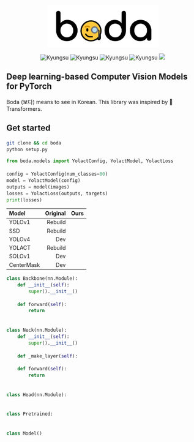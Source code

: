 <p align="center">
  <img height=110em src="boda.png">
</p>
<p align="center">
  <img alt="Kyungsu" src="https://img.shields.io/badge/Created%20by-Kyungsu-orange.svg?style=flat&colorA=gray&colorB=blue" />
  <img alt="Kyungsu" src="https://img.shields.io/badge/Version%20-0.0.1b-orange.svg?style=flat&colorA=E1523D&colorB=blue" />
  <!-- <img alt="SCIE" src="https://img.shields.io/badge/SCIE%20-orange.svg" /> -->
  <!-- <img alt="KCI" src="https://img.shields.io/badge/KCI%20-yellow.svg" /> -->
  <!-- <img alt="PythonVersion" src="https://camo.githubusercontent.com/08d69975ce61c30b175f504182ae3a335c6284cbadc26acd9b79e29db442ddea/68747470733a2f2f696d672e736869656c64732e696f2f62616467652f707974686f6e2d332e36253230253743253230332e37253230253743253230332e382d626c7565" data-canonical-src="https://img.shields.io/badge/python-3.7%20%7C%203.8%20%7C%203.9-blue" style="max-width:100%;" /> -->
  <img alt="Kyungsu" src="https://img.shields.io/badge/Python%20-3.6%20%7C%203.7%20%7C%203.8-orange.svg?style=flat&colorA=gray&colorB=blue" style="max-width:100%;" />
  <img alt="Kyungsu" src="https://img.shields.io/badge/PyTorch%20-1.6%20%7C%201.7-orange.svg?style=flat&colorA=E1523D&colorB=blue" />
  <img src="https://badgen.net/badge/icon/terminal?icon=terminal&label" />
</p>

## Deep learning-based Computer Vision Models for PyTorch 

Boda (보다) means to see in Korean. This library was inspired by 🤗 Transformers.

## Get started

```bash
git clone && cd boda
python setup.py
```

```python
from boda.models import YolactConfig, YolactModel, YolactLoss

config = YolactConfig(num_classes=80)
model = YolactModel(config)
outputs = model(images)
losses = YolactLoss(outputs, targets)
print(losses)
```

|Model|Original|Ours|
|:----|-------:|---:|
|YOLOv1|Rebuild||
|SSD|Rebuild||
|YOLOv4|Dev||
|YOLACT|Rebuild||
|SOLOv1|Dev||
|CenterMask|Dev||


```python
class Backbone(nn.Module):
    def __init__(self):
        super().__init__()

    def forward(self):
        return


class Neck(nn.Module):
    def __init__(self):
        super().__init__()
    
    def _make_layer(self):

    def forward(self):
        return


class Head(nn.Module):


class Pretrained:
    

class Model()
```